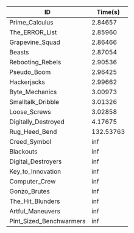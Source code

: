 |ID|Time(s)|
|-|-|
|Prime_Calculus|2.84657|
|The_ERROR_List|2.85960|
|Grapevine_Squad|2.86466|
|Beasts|2.87054|
|Rebooting_Rebels|2.90536|
|Pseudo_Boom|2.96425|
|Hackerjacks|2.99662|
|Byte_Mechanics|3.00973|
|Smalltalk_Dribble|3.01326|
|Loose_Screws|3.02858|
|Digitally_Destroyed|4.17675|
|Rug_Heed_Bend|132.53763|
|Creed_Symbol|inf|
|Blackouts|inf|
|Digital_Destroyers|inf|
|Key_to_Innovation|inf|
|Computer_Crew|inf|
|Gonzo_Brutes|inf|
|The_Hit_Blunders|inf|
|Artful_Maneuvers|inf|
|Pint_Sized_Benchwarmers|inf|
